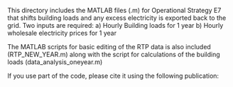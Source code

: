 This directory includes the MATLAB files (.m) for Operational Strategy E7 that shifts building loads and any excess electricity is exported back to the grid.
Two inputs are required:
a) Hourly Building loads for 1 year
b) Hourly wholesale electricity prices for 1 year

The MATLAB scripts for basic editing of the RTP data is also included (RTP_NEW_YEAR.m) along with the script for calculations of the building loads (data_analysis_oneyear.m)

If you use part of the code, please cite it using the following publication:
